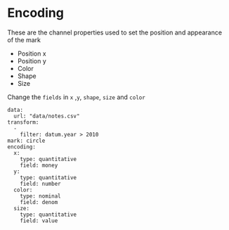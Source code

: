 # Encoding

These are the channel properties used to set the position and appearance of the mark

- Position x
- Position y
- Color
- Shape
- Size


Change the `fields` in `x` ,`y`, `shape`, `size` and `color`

```vis
data:
  url: "data/notes.csv"
transform:
  -
    filter: datum.year > 2010
mark: circle
encoding:
  x:
    type: quantitative
    field: money
  y:
    type: quantitative
    field: number
  color:
    type: nominal
    field: denom
  size:
    type: quantitative
    field: value
```
